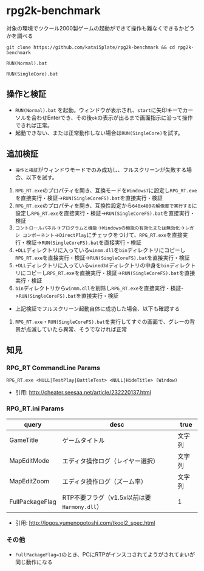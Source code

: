 # rpg2k-benchmark
対象の環境でツクール2000製ゲームの起動ができて操作も難なくできるかどうかを調べる

```
git clone https://github.com/katai5plate/rpg2k-benchmark && cd rpg2k-benchmark
```
```
RUN(Normal).bat
```
```
RUN(SingleCore).bat
```

## 操作と検証
- `RUN(Normal).bat` を起動。ウィンドウが表示され、`start`に矢印キーでカーソルを合わせEnterでき、その後`ok`の表示が出るまで画面指示に沿って操作できれば正常。
- 起動できない、または正常動作しない場合は`RUN(SingleCore)`を試す。

## 追加検証
- `操作と検証`がウィンドウモードでのみ成功し、フルスクリーンが失敗する場合、以下を試す。
1. `RPG_RT.exe`のプロパティを開き、互換モードを`Windows7`に設定し`RPG_RT.exe`を直接実行・検証->`RUN(SingleCoreFS).bat`を直接実行・検証
2. `RPG_RT.exe`のプロパティを開き、互換性設定から`640x480の解像度で実行する`に設定し`RPG_RT.exe`を直接実行・検証->`RUN(SingleCoreFS).bat`を直接実行・検証
3. `コントロールパネル`->`プログラムと機能`->`Windowsの機能の有効化または無効化`->`レガシ コンポーネント`->`DirectPlay`にチェックをつけて、`RPG_RT.exe`を直接実行・検証->`RUN(SingleCoreFS).bat`を直接実行・検証
4. `+DLL`ディレクトリに入っている`winmm.dll`を`bin`ディレクトリにコピーし`RPG_RT.exe`を直接実行・検証->`RUN(SingleCoreFS).bat`を直接実行・検証
5. `+DLL`ディレクトリに入っている`wined3d`ディレクトリの中身を`bin`ディレクトリにコピーし`RPG_RT.exe`を直接実行・検証->`RUN(SingleCoreFS).bat`を直接実行・検証
6. `bin`ディレクトリから`winmm.dll`を削除し`RPG_RT.exe`を直接実行・検証->`RUN(SingleCoreFS).bat`を直接実行・検証
- 上記検証でフルスクリーン起動自体に成功した場合、以下も確認する
1. `RPG_RT.exe`・`RUN(SingleCoreFS).bat`を実行してすぐの画面で、グレーの背景が点滅していたら異常、そうでなければ正常

## 知見
### RPG_RT CommandLine Params
```
RPG_RT.exe <NULL|TestPlay|BattleTest> <NULL|HideTitle> (Window)
```
- 引用: http://cheater.seesaa.net/article/232220137.html

### RPG_RT.ini Params
|query|desc|true|
|-|-|-|
|GameTitle|ゲームタイトル|文字列|
|MapEditMode|エディタ操作ログ（レイヤー選択）|文字列|
|MapEditZoom|エディタ操作ログ（ズーム率）|文字列|
|FullPackageFlag|RTP不要フラグ（v1.5x以前は要`Harmony.dll`）|1|

- 引用: http://logos.yumenogotoshi.com/tkool2_spec.html

### その他
- `FullPackageFlag=1`のとき、PCにRTPがインスコされてようがされてまいが同じ動作になる
